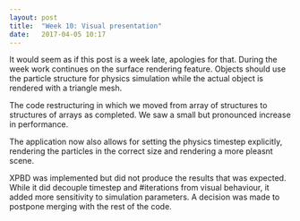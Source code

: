 ```yaml
---
layout: post
title:  "Week 10: Visual presentation"
date:   2017-04-05 10:17
---
```


It would seem as if this post is a week late, apologies for that. 
During the week work continues on the surface rendering feature. 
Objects should use the particle structure for physics simulation while the
actual object is rendered with a triangle mesh. 

The code restructuring in which we moved from array of structures to structures of arrays 
as completed. We saw a small but pronounced increase in performance. 

The application now also allows for setting the physics timestep explicitly,
rendering the particles in the correct size and rendering a more pleasnt scene.

XPBD was implemented but did not produce the results that was expected.
While it did decouple timestep and #iterations from visual behaviour,
it added more sensitivity to simulation parameters. A decision was made
to postpone merging with the rest of the code.

